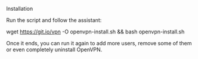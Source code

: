 Installation

Run the script and follow the assistant:

wget https://git.io/vpn -O openvpn-install.sh && bash openvpn-install.sh

Once it ends, you can run it again to add more users, remove some of them or even completely uninstall OpenVPN.
